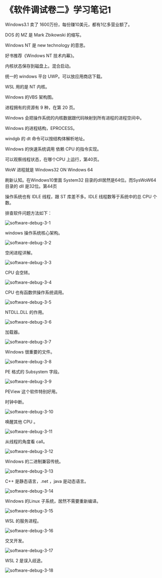 # 《软件调试卷二》学习笔记1



Windows3.1 卖了 1600万份，每份赚10美元，都有1亿多营业额了。





DOS 的 MZ 是 Mark Zbikowski 的缩写。





Windows NT 是 new technology 的意思。





好书推荐《Windows NT 技术内幕》。





内核状态保存到磁盘上。混合启动。





统一的 windows 平台 UWP。可以放应用商店下载。



WSL 用的是 NT 内核。



Windows 的VBS 架构图。



进程拥有的资源有 9 种，在第 20 页。



Windows 会把操作系统的内核数据跟代码映射到所有进程的进程空间中。



Windows 的进程结构，EPROCESS。



windgb 的 dt 命令可以按结构体解析地址。



Windows 的快速系统调用 依赖 CPU 的指令实现。



可以观察线程状态，在哪个CPU 上运行，第40页。



WoW 进程就是 Windows32 ON Windows 64



刷新认知。在Windows10里面 System32 目录的dll居然是64位。而SysWoW64 目录的 dll 是32位。第44页



操作系统也有 IDLE 线程，跟 ST 库差不多。IDLE 线程数等于系统中的总 CPU 个数。



排查软件问题方法如下：

![software-debug-3-1](software-debug-3-1.png)



windows 操作系统核心架构。

![software-debug-3-2](software-debug-3-2.png)

空闲进程详解。

![software-debug-3-3](software-debug-3-3.png)



CPU 会空转。

![software-debug-3-4](software-debug-3-4.png)

CPU 也有函数供操作系统调用。

![software-debug-3-5](software-debug-3-5.png)



NTDLL.DLL 的作用。

![software-debug-3-6](software-debug-3-6.png)



加载器。

![software-debug-3-7](software-debug-3-7.png)



Windows 很重要的文件。

![software-debug-3-8](software-debug-3-8.png)



PE 格式的 Subsystem 字段。

![software-debug-3-9](software-debug-3-9.png)

PEView 这个软件特别好用。





时钟中断。

![software-debug-3-10](software-debug-3-10.png)



唤醒其他 CPU 。

![software-debug-3-11](software-debug-3-11.png)



从线程的角度看 call。

![software-debug-3-12](software-debug-3-12.png)



Windows 的二进制兼容传统。

![software-debug-3-13](software-debug-3-13.png)



C++ 是静态语言，.net ，java 是动态语言。

![software-debug-3-14](software-debug-3-14.png)



Windows 的Linux 子系统，居然不需要重新编译。

![software-debug-3-15](software-debug-3-15.png)



WSL 的服务进程。

![software-debug-3-16](software-debug-3-16.png)



交叉开发。

![software-debug-3-17](software-debug-3-17.png)



WSL 2 是误入歧途。

![software-debug-3-18](software-debug-3-18.png)
